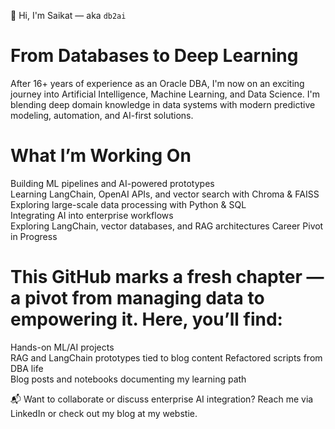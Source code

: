 👋 Hi, I'm Saikat — aka `db2ai`

From Databases to Deep Learning
===============================

After 16+ years of experience as an Oracle DBA, I'm now on an exciting journey into Artificial Intelligence, Machine Learning, and Data Science. I'm blending deep domain knowledge in data systems with modern predictive modeling, automation, and AI-first solutions.

What I’m Working On
====================

Building ML pipelines and AI-powered prototypes  
Learning LangChain, OpenAI APIs, and vector search with Chroma & FAISS
Exploring large-scale data processing with Python & SQL  
Integrating AI into enterprise workflows  
Exploring LangChain, vector databases, and RAG architectures
Career Pivot in Progress

This GitHub marks a fresh chapter — a pivot from managing data to empowering it. Here, you’ll find:
===================================================================================================

Hands-on ML/AI projects  
RAG and LangChain prototypes tied to blog content
Refactored scripts from DBA life  
Blog posts and notebooks documenting my learning path

📬 Want to collaborate or discuss enterprise AI integration? Reach me via LinkedIn or check out my blog at my webstie.



